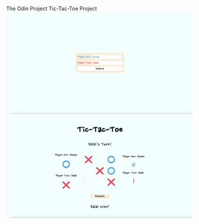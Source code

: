 The Odin Project Tic-Tac-Toe Project
![alt text](images/screenshot1.png)
![alt text](images/screenshot2.png)